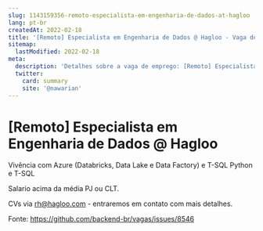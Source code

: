 ```yaml
---
slug: 1143159356-remoto-especialista-em-engenharia-de-dados-at-hagloo
lang: pt-br
createdAt: 2022-02-18
title: '[Remoto] Especialista em Engenharia de Dados @ Hagloo - Vaga de Emprego'
sitemap:
  lastModified: 2022-02-18
meta:
  description: 'Detalhes sobre a vaga de emprego: [Remoto] Especialista em Engenharia de Dados @ Hagloo'
  twitter:
    card: summary
    site: '@nawarian'
---
```


# [Remoto] Especialista em Engenharia de Dados @ Hagloo

Vivência com Azure (Databricks, Data Lake e Data Factory) e T-SQL
Python e T-SQL

Salario acima da média PJ ou CLT.

CVs via rh@hagloo.com - entraremos em contato com mais detalhes.



Fonte: https://github.com/backend-br/vagas/issues/8546